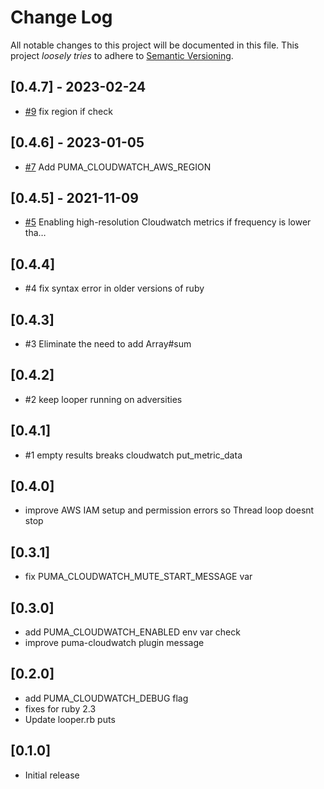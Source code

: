 # Change Log

All notable changes to this project will be documented in this file.
This project *loosely tries* to adhere to [Semantic Versioning](http://semver.org/).

## [0.4.7] - 2023-02-24
- [#9](https://github.com/tongueroo/puma-cloudwatch/pull/9) fix region if check

## [0.4.6] - 2023-01-05
- [#7](https://github.com/tongueroo/puma-cloudwatch/pull/7) Add PUMA_CLOUDWATCH_AWS_REGION

## [0.4.5] - 2021-11-09
- [#5](https://github.com/boltops-tools/puma-cloudwatch/pull/5) Enabling high-resolution Cloudwatch metrics if frequency is lower tha…

## [0.4.4]
- #4 fix syntax error in older versions of ruby

## [0.4.3]
- #3 Eliminate the need to add Array#sum

## [0.4.2]
- #2 keep looper running on adversities

## [0.4.1]
- #1 empty results breaks cloudwatch put_metric_data

## [0.4.0]
- improve AWS IAM setup and permission errors so Thread loop doesnt stop

## [0.3.1]
- fix PUMA_CLOUDWATCH_MUTE_START_MESSAGE var

## [0.3.0]
- add PUMA\_CLOUDWATCH\_ENABLED env var check
- improve puma-cloudwatch plugin message

## [0.2.0]
- add PUMA\_CLOUDWATCH\_DEBUG flag
- fixes for ruby 2.3
- Update looper.rb puts

## [0.1.0]
- Initial release
